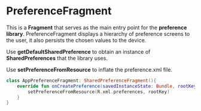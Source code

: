 # PreferenceFragment

This is a **Fragment** that serves as the main entry point for the **preference library**. PreferenceFragment displays a hierarchy of preference screens to the user, it also persists the chosen values to the device.

Use **getDefaultSharedPreference** to obtain an instance of **SharedPreferences** that the library uses.

Use **setPreferenceFromResource** to inflate the preference.xml file.

```kotlin
class AppPreferenceFragment: SharedPreferenceFragment(){
    override fun onCreatePreference(savedInstanceState: Bundle, rootKey: String){
        setPreferenceFromResource(R.xml.preferences, rootKey)
    }
}
```

